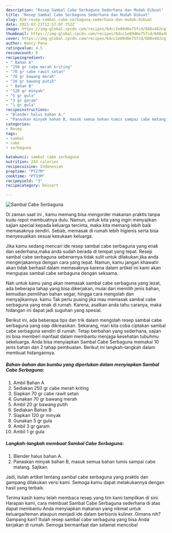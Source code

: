 ```yaml
---
description: "Resep Sambal Cabe Serbaguna Sederhana dan Mudah Dibuat"
title: "Resep Sambal Cabe Serbaguna Sederhana dan Mudah Dibuat"
slug: 828-resep-sambal-cabe-serbaguna-sederhana-dan-mudah-dibuat
date: 2021-02-21T12:57:07.752Z
image: https://img-global.cpcdn.com/recipes/6dcc1e89d6e75fcd/680x482cq70/sambal-cabe-serbaguna-foto-resep-utama.jpg
thumbnail: https://img-global.cpcdn.com/recipes/6dcc1e89d6e75fcd/680x482cq70/sambal-cabe-serbaguna-foto-resep-utama.jpg
cover: https://img-global.cpcdn.com/recipes/6dcc1e89d6e75fcd/680x482cq70/sambal-cabe-serbaguna-foto-resep-utama.jpg
author: Nancy Pena
ratingvalue: 4.5
reviewcount: 8
recipeingredient:
- " Bahan A"
- "250 gr cabe merah kriting"
- "70 gr cabe rawit setan"
- "70 gr bawang merah"
- "20 gr bawang putih"
- " Bahan B"
- "120 gr minyak"
- "5 gr gula"
- "3 gr garam"
- "1 gr gula"
recipeinstructions:
- "Blender halus bahan A."
- "Panaskan minyak bahan B, masuk semua bahan tumis sampai cabe matang. Sajikan."
categories:
- Resep
tags:
- sambal
- cabe
- serbaguna

katakunci: sambal cabe serbaguna 
nutrition: 243 calories
recipecuisine: Indonesian
preptime: "PT27M"
cooktime: "PT33M"
recipeyield: "3"
recipecategory: Dessert

---
```



![Sambal Cabe Serbaguna](https://img-global.cpcdn.com/recipes/6dcc1e89d6e75fcd/680x482cq70/sambal-cabe-serbaguna-foto-resep-utama.jpg)

Di zaman  saat ini , kamu memang bisa mengorder makanan praktis tanpa kudu repot membuatnya dulu. Namun, untuk kita yang ingin menyajikan sajian special kepada keluarga tercinta, maka kita memang lebih baik memasaknya sendiri. Sebab, memasak di rumah lebih higienis serta bisa menyesuaikan sesuai kesukaan keluarga.

Jika kamu sedang mencari ide resep sambal cabe serbaguna yang enak dan sederhana,maka anda sudah berada di tempat yang tepat. Resep sambal cabe serbaguna  sebenarnya tidak sulit untuk dilakukan jika anda mengerjakannya dengan cara yang tepat. Namun, kamu jangan khawatir akan tidak berhasil dalam memasaknya 
karena dalam artikel ini kami akan mengupas sambal cabe serbaguna dengan seksama.  



Nah untuk kamu yang akan memasak sambal cabe serbaguna yang lezat, ada beberapa tahap yang bisa dikerjakan, mulai dari memilih jenis bahan, kemudian pemilihan bahan segar, hingga cara mengolah dan menyajikannya. kamu Tak perlu pusing jika mau memasak sambal cabe serbaguna yang enak di rumah. Karena, asalkan anda  tahu caranya, maka hidangan ini dapat jadi suguhan yang spesial.

Berikut ini, ada beberapa tips dan trik dalam mengolah resep sambal cabe serbaguna yang siap dikreasikan. Sekarang, mari kita coba ciptakan sambal cabe serbaguna sendiri di rumah. Tetap berbahan yang sederhana, sajian ini bisa memberi manfaat dalam membantu menjaga kesehatan tubuhmu sekeluarga. Anda bisa menyiapkan Sambal Cabe Serbaguna memakai 10 jenis bahan dan 2 tahap pembuatan. Berikut ini langkah-langkah dalam membuat hidangannya.

<!--inarticleads1-->

##### Bahan-bahan dan bumbu yang diperlukan dalam menyiapkan Sambal Cabe Serbaguna:

1. Ambil  Bahan A
1. Sediakan 250 gr cabe merah kriting
1. Siapkan 70 gr cabe rawit setan
1. Gunakan 70 gr bawang merah
1. Ambil 20 gr bawang putih
1. Sediakan  Bahan B
1. Siapkan 120 gr minyak
1. Gunakan 5 gr gula
1. Ambil 3 gr garam
1. Ambil 1 gr gula




<!--inarticleads2-->

##### Langkah-langkah membuat Sambal Cabe Serbaguna:

1. Blender halus bahan A.
1. Panaskan minyak bahan B, masuk semua bahan tumis sampai cabe matang. Sajikan.




Jadi, itulah artikel tentang  sambal cabe serbaguna  yang praktis dan gampang dilakukan versi kami. Semoga kamu dapat melakukannya dengan hasil yang terbaik. 

Terima kasih kamu telah membaca resep yang tim kami tampilkan di sini. Harapan kami, cara membuat  Sambal Cabe Serbaguna sederhana di atas dapat membantu Anda menyiapkan makanan yang nikmat untuk keluarga/teman ataupun menjadi ide dalam berbisnis kuliner. Gimana nih? Gampang kan? Itulah resep sambal cabe serbaguna yang bisa Anda kerjakan di rumah. Semoga bermanfaat dan selamat mencoba!

